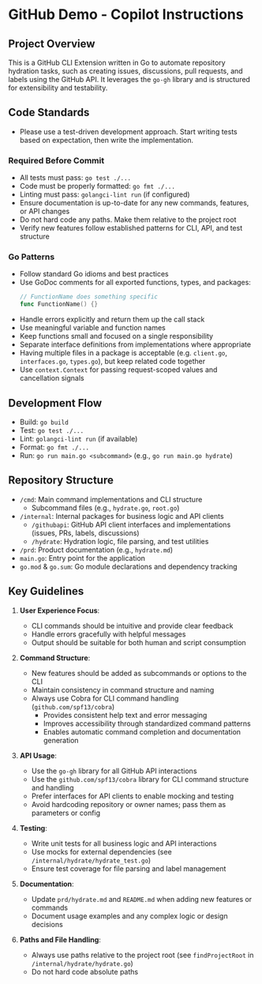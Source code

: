 # GitHub Demo - Copilot Instructions

## Project Overview
This is a GitHub CLI Extension written in Go to automate repository hydration tasks, such as creating issues, discussions, pull requests, and labels using the GitHub API. It leverages the `go-gh` library and is structured for extensibility and testability.

## Code Standards

- Please use a test-driven development approach. Start writing tests based on expectation, then write the implementation.

### Required Before Commit
- All tests must pass: `go test ./...`
- Code must be properly formatted: `go fmt ./...`
- Linting must pass: `golangci-lint run` (if configured)
- Ensure documentation is up-to-date for any new commands, features, or API changes
- Do not hard code any paths. Make them relative to the project root
- Verify new features follow established patterns for CLI, API, and test structure

### Go Patterns
- Follow standard Go idioms and best practices
- Use GoDoc comments for all exported functions, types, and packages:
  ```go
  // FunctionName does something specific
  func FunctionName() {}
  ```
- Handle errors explicitly and return them up the call stack
- Use meaningful variable and function names
- Keep functions small and focused on a single responsibility
- Separate interface definitions from implementations where appropriate
- Having multiple files in a package is acceptable (e.g. `client.go`, `interfaces.go`, `types.go`), but keep related code together
- Use `context.Context` for passing request-scoped values and cancellation signals

## Development Flow

- Build: `go build`
- Test: `go test ./...`
- Lint: `golangci-lint run` (if available)
- Format: `go fmt ./...`
- Run: `go run main.go <subcommand>` (e.g., `go run main.go hydrate`)

## Repository Structure
- `/cmd`: Main command implementations and CLI structure
  - Subcommand files (e.g., `hydrate.go`, `root.go`)
- `/internal`: Internal packages for business logic and API clients
  - `/githubapi`: GitHub API client interfaces and implementations (issues, PRs, labels, discussions)
  - `/hydrate`: Hydration logic, file parsing, and test utilities
- `/prd`: Product documentation (e.g., `hydrate.md`)
- `main.go`: Entry point for the application
- `go.mod` & `go.sum`: Go module declarations and dependency tracking

## Key Guidelines

1. **User Experience Focus**:
   - CLI commands should be intuitive and provide clear feedback
   - Handle errors gracefully with helpful messages
   - Output should be suitable for both human and script consumption

2. **Command Structure**:
   - New features should be added as subcommands or options to the CLI
   - Maintain consistency in command structure and naming
   - Always use Cobra for CLI command handling (`github.com/spf13/cobra`)
     - Provides consistent help text and error messaging
     - Improves accessibility through standardized command patterns
     - Enables automatic command completion and documentation generation

3. **API Usage**:
   - Use the `go-gh` library for all GitHub API interactions
   - Use the `github.com/spf13/cobra` library for CLI command structure and handling
   - Prefer interfaces for API clients to enable mocking and testing
   - Avoid hardcoding repository or owner names; pass them as parameters or config

4. **Testing**:
   - Write unit tests for all business logic and API interactions
   - Use mocks for external dependencies (see `/internal/hydrate/hydrate_test.go`)
   - Ensure test coverage for file parsing and label management

5. **Documentation**:
   - Update `prd/hydrate.md` and `README.md` when adding new features or commands
   - Document usage examples and any complex logic or design decisions

6. **Paths and File Handling**:
   - Always use paths relative to the project root (see `findProjectRoot` in `/internal/hydrate/hydrate.go`)
   - Do not hard code absolute paths